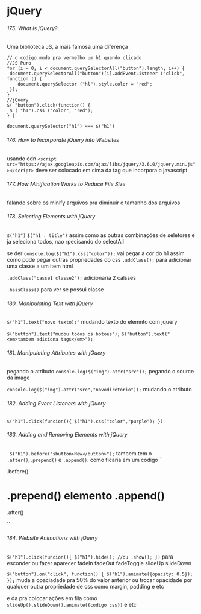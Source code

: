 # jQuery
###### 175. What is jQuery?
Uma biblioteca JS, a mais famosa
uma diferença
```
// o codigo muda pra vermelho um h1 quando clicado
//JS Puro
for (i = 0; i < document.querySelectorAll("button").length; i++) {
 document.querySelectorAll("button")[i].addEventListener ("click", function () {
    document.querySelector ("hl").style.color = "red";
 });
}
//jQuery
$( "button").click(function() {
 $ ( "h1").css ("color", "red");
} )

document.querySelector("h1") === $("h1")
```
###### 176. How to Incorporate jQuery into Websites
usando cdn
`<script src="https://ajax.googleapis.com/ajax/libs/jquery/3.6.0/jquery.min.js"></script>`
deve ser colocado em cima da tag que incorpora o javascript
###### 177. How Minification Works to Reduce File Size
falando sobre os minify arquivos pra diminuir o tamanho dos arquivos
###### 178. Selecting Elements with jQuery
`$("h1")`
`$("h1 . title")`
assim como as outras combinações de seletores
e ja seleciona todos, nao rpecisando do selectAll

se der `console.log($("h1").css("color"));`
vai pegar a cor do h1
assim como pode pegar outras propriedades do css
`.addClass();`
para adicionar uma classe a um item html

`.addClass("casse1 classe2");`
adicionaria 2 calsses

`.hassClass()`
para ver se possui classe

###### 180. Manipulating Text with jQuery
`$("h1").text("novo texto);"`
mudando texto do elemnto com jquery

`$("button").text("mudou todos os botoes");`
`$("button").text("<em>tambem adiciona tags</em>");`

###### 181. Manipulating Attributes with jQuery
pegando o atributo
`console.log($("img").attr("src"));`
pegando o source da image

`console.log($("img").attr("src","novodiretório"));`
mudando o atributo

###### 182. Adding Event Listeners with jQuery
``$("h1").click(funcion(){
$("h1").css("color","purple");
})``

###### 183. Adding and Removing Elements with jQuery

` $("h1").before("sbutton>New</button>");`
tambem tem o `.after()`,`.prepend()` e `.append()`.
como ficaria em um codigo
``<div>
	.before()
		<h1>
			.prepend()
				elemento
			.append()
		</h1>
	.after()
</div>``

###### 184. Website Animations with jQuery
``$("h1").click(funcion(){
$("h1").hide(); //ou .show();
})``
para esconder ou fazer aparecer
fadeIn
fadeOut
fadeToggle
slideUp
slideDown

`$("button").on("click", function() {
 $("h1").animate({opacity: 0.5});
});` 
muda a opaciadade pra 50% do valor anterior
ou trocar opacidade por qualquer outra propriedade de css como margin, padding e etc

e da  pra colocar ações em fila como
``slideUp().slideDown().animate({codigo css})`` e etc


